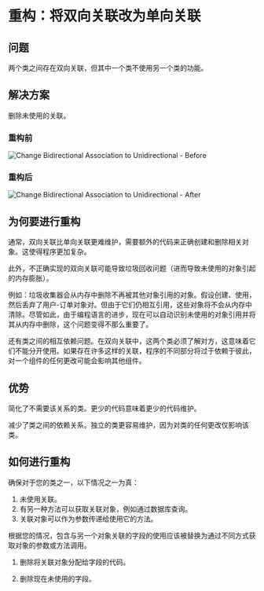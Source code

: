 # 重构：将双向关联改为单向关联

## 问题

两个类之间存在双向关联，但其中一个类不使用另一个类的功能。

## 解决方案

删除未使用的关联。

### 重构前
![Change Bidirectional Association to Unidirectional - Before](link-to-image-before)

### 重构后
![Change Bidirectional Association to Unidirectional - After](link-to-image-after)

## 为何要进行重构

通常，双向关联比单向关联更难维护，需要额外的代码来正确创建和删除相关对象。这使得程序更加复杂。

此外，不正确实现的双向关联可能导致垃圾回收问题（进而导致未使用的对象引起的内存膨胀）。

例如：垃圾收集器会从内存中删除不再被其他对象引用的对象。假设创建、使用，然后丢弃了用户-订单对象对。但由于它们仍相互引用，这些对象将不会从内存中清除。尽管如此，由于编程语言的进步，现在可以自动识别未使用的对象引用并将其从内存中删除，这个问题变得不那么重要了。

还有类之间的相互依赖问题。在双向关联中，这两个类必须了解对方，这意味着它们不能分开使用。如果存在许多这样的关联，程序的不同部分将过于依赖于彼此，对一个组件的任何更改可能会影响其他组件。

## 优势

简化了不需要该关系的类。更少的代码意味着更少的代码维护。

减少了类之间的依赖关系。独立的类更容易维护，因为对类的任何更改仅影响该类。

## 如何进行重构

确保对于您的类之一，以下情况之一为真：

1. 未使用关联。
2. 有另一种方法可以获取关联对象，例如通过数据库查询。
3. 关联对象可以作为参数传递给使用它的方法。

根据您的情况，包含与另一个对象关联的字段的使用应该被替换为通过不同方式获取对象的参数或方法调用。

1. 删除将关联对象分配给字段的代码。

2. 删除现在未使用的字段。